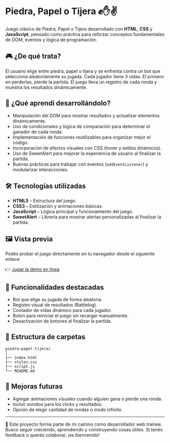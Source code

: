 # Piedra, Papel o Tijera ✊✋✌️

Juego clásico de Piedra, Papel o Tijera desarrollado con **HTML**, **CSS** y **JavaScript**, pensado como práctica para reforzar conceptos fundamentales de DOM, eventos y lógica de programación.

## 🎮 ¿De qué trata?

El usuario elige entre piedra, papel o tijera y se enfrenta contra un bot que selecciona aleatoriamente su jugada. Cada jugador tiene 3 vidas. El primero en perderlas, pierde la partida. El juego lleva un registro de cada ronda y muestra los resultados dinámicamente.

## 🧠 ¿Qué aprendí desarrollándolo?

- Manipulación del DOM para mostrar resultados y actualizar elementos dinámicamente.
- Uso de condicionales y lógica de comparación para determinar el ganador de cada ronda.
- Implementación de funciones reutilizables para organizar mejor el código.
- Incorporación de efectos visuales con CSS (hover y estilos dinámicos).
- Uso de SweetAlert para mejorar la experiencia de usuario al finalizar la partida.
- Buenas prácticas para trabajar con eventos (`addEventListener`) y modularizar interacciones.

## 🛠️ Tecnologías utilizadas

- **HTML5** – Estructura del juego.
- **CSS3** – Estilización y animaciones básicas.
- **JavaScript** – Lógica principal y funcionamiento del juego.
- **SweetAlert** – Librería para mostrar alertas personalizadas al finalizar la partida.

## 🖼️ Vista previa

Podés probar el juego directamente en tu navegador desde el siguiente enlace:

👉 [Jugar la demo en línea](https://brunos1lva.github.io/rock-paper-scissors/)


## 🔁 Funcionalidades destacadas

- Bot que elige su jugada de forma aleatoria.
- Registro visual de resultados (Battlelog).
- Contador de vidas dinámico para cada jugador.
- Botón para reiniciar el juego sin recargar manualmente.
- Desactivación de botones al finalizar la partida.

## 📂 Estructura de carpetas
```plaintext
piedra-papel-tijera/
│
├── index.html
├── styles.css
├── script.js
└── README.md
```
## 🚧 Mejoras futuras

- Agregar animaciones visuales cuando alguien gana o pierde una ronda.
- Incluir sonidos para los clicks y resultados.
- Opción de elegir cantidad de rondas o modo infinito.

---

📌 Este proyecto forma parte de mi camino como desarrollador web trainee. Busco seguir creciendo, aprendiendo y construyendo cosas útiles. Si tenés feedback o querés colaborar, ¡es bienvenido!



